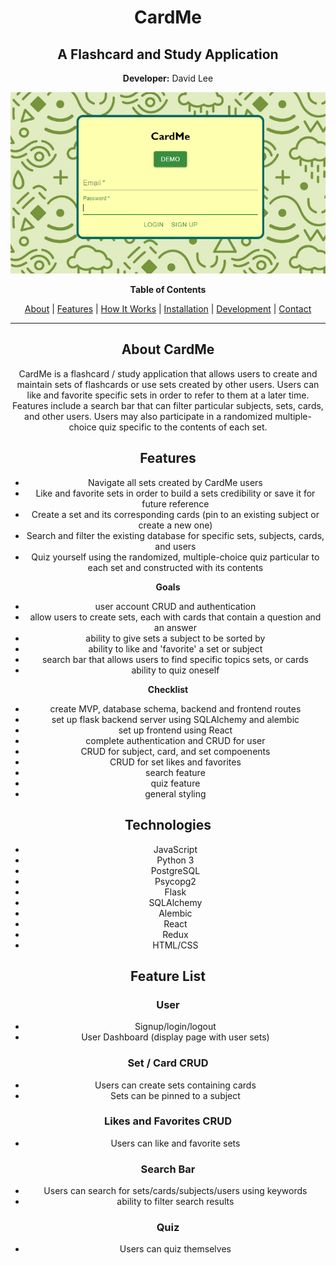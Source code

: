 <div align="center">

# CardMe
## A Flashcard and Study Application

**Developer:**
David Lee

<img src="readme/images/login-intro.PNG" alt="login">

**Table of Contents**

[About](#about-cardme) | [Features](#features) | [How It Works](#how-it-works) | [Installation](#installation) | [Development](#development) | [Contact](#contact)

---

<div align="center">

## About CardMe

CardMe is a flashcard / study application that allows users to create and maintain sets of flashcards or use sets created by other users. Users can like and favorite specific sets in order to refer to them at a later time. Features include a search bar that can filter particular subjects, sets, cards, and other users. Users may also participate in a randomized multiple-choice quiz specific to the contents of each set.


## Features
- Navigate all sets created by CardMe users
- Like and favorite sets in order to build a sets credibility or save it for future reference
- Create a set and its corresponding cards (pin to an existing subject or create a new one)
- Search and filter the existing database for specific sets, subjects, cards, and users
- Quiz yourself using the randomized, multiple-choice quiz particular to each set and constructed with its contents

**Goals**
* user account CRUD and authentication
* allow users to create sets, each with cards that contain a question and an answer
* ability to give sets a subject to be sorted by
* ability to like and 'favorite' a set or subject
* search bar that allows users to find specific topics sets, or cards
* ability to quiz oneself

**Checklist**
* create MVP, database schema, backend and frontend routes
* set up flask backend server using SQLAlchemy and alembic
* set up frontend using React
* complete authentication and CRUD for user
* CRUD for subject, card, and set compoenents
* CRUD for set likes and favorites
* search feature
* quiz feature
* general styling

## Technologies
- JavaScript
- Python 3
- PostgreSQL
- Psycopg2
- Flask
- SQLAlchemy
- Alembic
- React
- Redux
- HTML/CSS

## Feature List
### User
- Signup/login/logout
- User Dashboard (display page with user sets)

### Set / Card CRUD
- Users can create sets containing cards
- Sets can be pinned to a subject

### Likes and Favorites CRUD
- Users can like and favorite sets

### Search Bar
- Users can search for sets/cards/subjects/users using keywords
- ability to filter search results

### Quiz
- Users can quiz themselves

